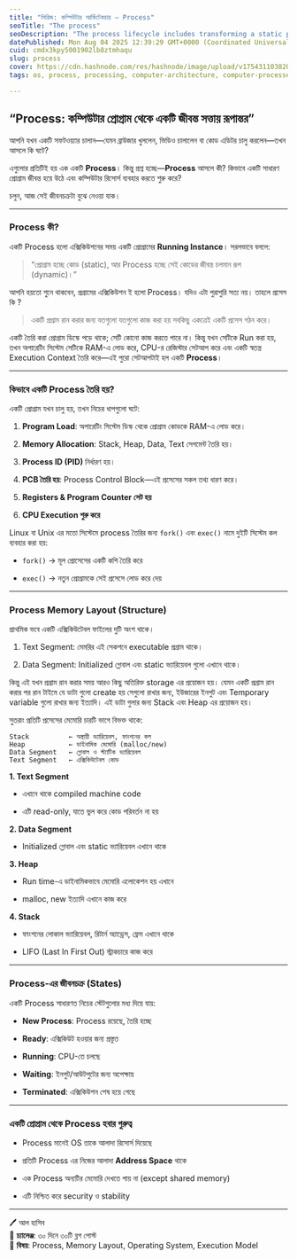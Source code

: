 ```yaml
---
title: "সিরিজ: কম্পিউটার আর্কিটেকচার – Process"
seoTitle: "The process"
seoDescription: "The process lifecycle includes transforming a static program into a dynamic entity, involving memory structures and execution states management"
datePublished: Mon Aug 04 2025 12:39:29 GMT+0000 (Coordinated Universal Time)
cuid: cmdx3kpy5001902lb8ztmhaqu
slug: process
cover: https://cdn.hashnode.com/res/hashnode/image/upload/v1754311038208/00afaaff-8e2e-4015-905b-57dc61c42880.jpeg
tags: os, process, processing, computer-architecture, computer-processes

---
```


## “Process: কম্পিউটার প্রোগ্রাম থেকে একটি জীবন্ত সত্তায় রূপান্তর”

আপনি যখন একটি সফটওয়্যার চালান—যেমন ব্রাউজার খুললেন, ভিডিও চালালেন বা কোড এডিটর চালু করলেন—তখন আসলে কি ঘটে?

এগুলোর প্রতিটিই হয় এক একটি **Process**। কিন্তু প্রশ্ন হচ্ছে—**Process** আসলে কী? কিভাবে একটি সাধারণ প্রোগ্রাম জীবন্ত হয়ে উঠে এবং কম্পিউটার রিসোর্স ব্যবহার করতে শুরু করে?

চলুন, আজ সেই জীবনচক্রটা বুঝে নেওয়া যাক।

---

### Process কী?

একটি Process হলো এক্সিকিউশনের সময় একটি প্রোগ্রামের **Running Instance**। সরলভাবে বললে:

> “প্রোগ্রাম হচ্ছে কোড (static), আর Process হচ্ছে সেই কোডের জীবন্ত চলমান রূপ (dynamic)।”

আপনি হয়তো শুনে থাকবেন, প্রগ্রামের এক্সিকিউশন ই হলো Process। যদিও এটা পুরাপুরি সত্য নয়। তাহলে প্রসেস কি ?

> একটি প্রগ্রাম রান করার জন্য যতগুলো যতগুলো কাজ করা হয় সবকিছু একত্রেই একটি প্রসেস গঠন করে।

একটি তৈরি করা প্রোগ্রাম ডিস্কে পড়ে থাকে; সেটি কোনো কাজ করতে পারে না। কিন্তু যখন সেটিকে Run করা হয়, তখন অপারেটিং সিস্টেম সেটিকে RAM-এ লোড করে, CPU-র রেজিস্টার সেটআপ করে এবং একটি স্বতন্ত্র Execution Context তৈরি করে—এই পুরো সেটআপটাই হল একটি **Process**।

---

### কিভাবে একটি Process তৈরি হয়?

একটি প্রোগ্রাম যখন চালু হয়, তখন নিচের ধাপগুলো ঘটে:

1. **Program Load**: অপারেটিং সিস্টেম ডিস্ক থেকে প্রোগ্রাম কোডকে RAM-এ লোড করে।
    
2. **Memory Allocation**: Stack, Heap, Data, Text সেগমেন্ট তৈরি হয়।
    
3. **Process ID (PID)** নির্ধারণ হয়।
    
4. **PCB তৈরি হয়**: Process Control Block—এই প্রসেসের সকল তথ্য ধারণ করে।
    
5. **Registers & Program Counter সেট হয়**
    
6. **CPU Execution শুরু করে**
    

Linux বা Unix এর মতো সিস্টেমে process তৈরির জন্য `fork()` এবং `exec()` নামে দুইটি সিস্টেম কল ব্যবহার করা হয়:

* `fork()` → মূল প্রোসেসের একটি কপি তৈরি করে
    
* `exec()` → নতুন প্রোগ্রামকে সেই প্রসেসে লোড করে দেয়
    

---

### Process Memory Layout (Structure)

প্রাথমিক ভবে একটি এক্সিকিউটেবল ফাইলের দুটি অংশ থাকে।

1. Text Segment: মেমরির এই সেকশনে executable প্রগ্রাম থাকে।
    
2. Data Segment: Initialized গ্লোবাল এবং static ভ্যারিয়েবল গুলো এখানে থাকে।
    

কিন্তু এই যখন প্রগ্রাম রান করার সময় আরও কিছু অতিরিক্ত storage এর প্রয়োজন হয়। যেমন একটি প্রগ্রাম রান করার পর রান টাইমে যে ডাটা গুলো create হয় সেগুলো রাখার জন্য, ইউজারের ইনপুট এবং Temporary variable গুলো রাখার জন্য ইত্যাদি। এই ডাটা গুলার জন্য Stack এবং Heap এর প্রয়োজন হয়।

সুতরাং প্রতিটি প্রসেসের মেমোরি চারটি ভাগে বিভক্ত থাকে:

```plaintext
Stack          ← অস্থায়ী ভ্যারিয়েবল, ফাংশনের কল
Heap           ← ডাইনামিক মেমোরি (malloc/new)  
Data Segment   ← গ্লোবাল ও স্ট্যাটিক ভ্যারিয়েবল
Text Segment   ← এক্সিকিউটেবল কোড
```

**1\. Text Segment**

* এখানে থাকে compiled machine code
    
* এটি read-only, যাতে ভুল করে কোড পরিবর্তন না হয়
    

**2\. Data Segment**

* Initialized গ্লোবাল এবং static ভ্যারিয়েবল এখানে থাকে
    

**3\. Heap**

* Run time-এ ডাইনামিকভাবে মেমোরি এলোকেশন হয় এখানে
    
* malloc, new ইত্যাদি এখানে কাজ করে
    

**4\. Stack**

* ফাংশনের লোকাল ভ্যারিয়েবল, রিটার্ন অ্যাড্রেস, ফ্রেম এখানে থাকে
    
* LIFO (Last In First Out) স্ট্রাকচারে কাজ করে
    

---

### Process-এর জীবনচক্র (States)

একটি Process সাধারণত নিচের স্টেটগুলোর মধ্য দিয়ে যায়:

* **New Process**: Process রয়েছে, তৈরি হচ্ছে
    
* **Ready**: এক্সিকিউট হওয়ার জন্য প্রস্তুত
    
* **Running**: CPU-তে চলছে
    
* **Waiting**: ইনপুট/আউটপুটের জন্য অপেক্ষায়
    
* **Terminated**: এক্সিকিউশন শেষ হয়ে গেছে
    

---

### একটি প্রোগ্রাম থেকে Process হবার গুরুত্ব

* Process মানেই OS তাকে আলাদা রিসোর্স দিয়েছে
    
* প্রতিটি Process এর নিজের আলাদা **Address Space** থাকে
    
* এক Process অন্যটির মেমোরি দেখতে পায় না (except shared memory)
    
* এটি নিশ্চিত করে security ও stability
    

---

🖊️ আল হাসিব  
📅 **চ্যালেঞ্জ**: ৩০ দিনে ৩০টি ব্লগ পোস্ট  
📂 **বিষয়**: Process, Memory Layout, Operating System, Execution Model